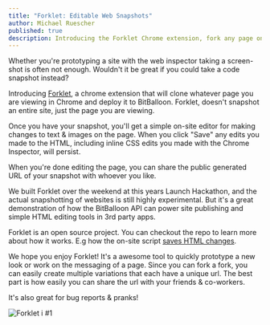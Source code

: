 ```yaml
---
title: "Forklet: Editable Web Snapshots"
author: Michael Ruescher
published: true
description: Introducing the Forklet Chrome extension, fork any page on the web!
---
```


Whether you're prototyping a site with the web inspector taking a screen-shot is often not enough. Wouldn't it be great if you could take a code snapshot instead?

Introducing [Forklet](http://forklet.com/), a chrome extension that will clone whatever page you are viewing in Chrome and deploy it to BitBalloon. Forklet, doesn't snapshot an entire site, just the page you are viewing.

Once you have your snapshot, you'll get a simple on-site editor for making changes to text & images on the page. When you click "Save" any edits you made to the HTML, including inline CSS edits you made with the Chrome Inspector, will persist.

When you're done editing the page, you can share the public generated URL of your snapshot with whoever you like.

We built Forklet over the weekend at this years Launch Hackathon, and the actual snapshotting of websites is still highly experimental. But it's a great demonstration of how the BitBalloon API can power site publishing and simple HTML editing tools in 3rd party apps.

Forklet is an open source project. You can checkout the repo to learn more about how it works. E.g how the on-site script [saves HTML changes](https://github.com/BitBalloon/forklet/blob/master/src/coffee/on-site.coffee#L127).

We hope you enjoy Forklet! It's a awesome tool to quickly prototype a new look or work on the messaging of a page. Since you can fork a fork, you can easily create multiple variations that each have a unique url. The best part is how easily you can share the url with your friends & co-workers.

It's also great for bug reports & pranks!

![Forklet i #1](/img/forklet-best.png)